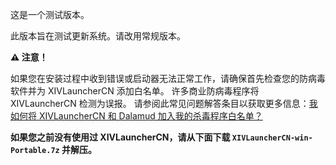 这是一个测试版本。

此版本旨在测试更新系统。请改用常规版本。

**:warning: 注意！**

如果您在安装过程中收到错误或启动器无法正常工作，请确保首先检查您的防病毒软件并为 XIVLauncherCN 添加白名单。 许多商业防病毒程序将 XIVLauncherCN 检测为误报。 请参阅此常见问题解答条目以获取更多信息：[我如何将 XIVLauncherCN 和 Dalamud 加入我的杀毒程序白名单？](https://ottercorp.github.io/faq/xl_troubleshooting#q-%E5%A6%82%E4%BD%95%E5%B0%86-xivlauncher-%E5%92%8C-dalamud-%E5%8A%A0%E5%85%A5%E9%98%B2%E7%97%85%E6%AF%92%E7%99%BD%E5%90%8D%E5%8D%95%E4%BB%A5%E5%85%8D%E5%8F%97%E5%88%B0%E9%98%B2%E7%97%85%E6%AF%92%E8%BD%AF%E4%BB%B6%E7%9A%84%E5%B9%B2%E6%89%B0)

**如果您之前没有使用过 XIVLauncherCN，请从下面下载 ``XIVLauncherCN-win-Portable.7z`` 并解压。**

